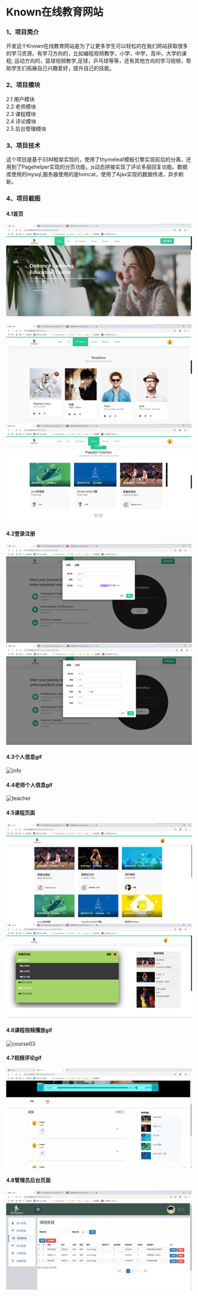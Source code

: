 # Known在线教育网站
### 1、项目简介
开发这个Known在线教育网站是为了让更多学生可以轻松的在我们网站获取很多的学习资源，有学习方向的，比如编程视频教学，小学，中学，高中，大学的课程; 运动方向的，篮球视频教学,足球，乒乓球等等，还有其他方向的学习视频，帮助学生们拓展自己兴趣爱好，提升自己的技能。
### 2、项目模块
2.1 用户模块  
2.2 老师模块  
2.3 课程模块  
2.4 评论模块  
2.5 后台管理模块
### 3、项目技术
这个项目是基于SSM框架实现的，使用了thymeleaf模板引擎实现前后的分离，还用到了Pagehelper实现的分页功能，js动态拼接实现了评论多层回复功能。数据库使用的mysql,服务器使用的是tomcat，使用了Ajax实现的数据传递，异步刷新。
### 4、项目截图
#### 4.1首页
![index](README-images/index.jpg)
![index02](README-images/index02.jpg)
![index03](README-images/index03.jpg)
#### 4.2登录注册
![login](README-images/login.png)
![register](README-images/register.png)
#### 4.3个人信息gif
![info](README-images/info.gif)
#### 4.4老师个人信息gif
![teacher](README-images/teacher.gif)
#### 4.5课程页面
![course](README-images/allcourse.jpg)
![course02](README-images/courseDisplay.png)
#### 4.6课程视频播放gif
![course03](README-images/course.gif)
#### 4.7视频评论gif
![comment](README-images/comment.gif)
#### 4.8管理员后台页面
![admin](README-images/admin.png)

